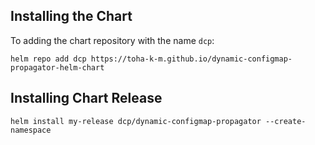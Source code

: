 ## Installing the Chart

To adding the chart repository with the name `dcp`:

```
helm repo add dcp https://toha-k-m.github.io/dynamic-configmap-propagator-helm-chart
```

## Installing Chart Release
```
helm install my-release dcp/dynamic-configmap-propagator --create-namespace
```
